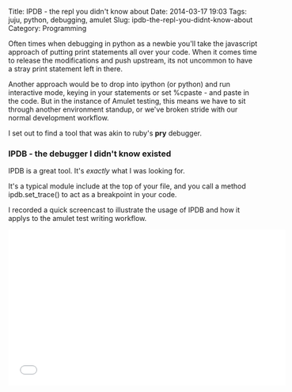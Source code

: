 Title: IPDB - the repl you didn't know about
Date: 2014-03-17 19:03
Tags: juju, python, debugging, amulet
Slug: ipdb-the-repl-you-didnt-know-about
Category: Programming

Often times when debugging in python as a newbie you'll take the javascript approach of putting print statements all over your code. When it comes time to release the modifications and push upstream, its not uncommon to have a stray print statement left in there.

Another approach would be to drop into ipython (or python) and run interactive mode, keying in your statements or set %cpaste - and paste in the code. But in the instance of Amulet testing, this means we have to sit through another environment standup, or we've broken stride with our normal development workflow.

I set out to find a tool that was akin to ruby's **pry** debugger.

### IPDB - the debugger I didn't know existed

IPDB is a great tool. It's *exactly* what I was looking for.

It's a typical module include at the top of your file, and you call a method ipdb.set_trace() to act as a breakpoint in your code.

I recorded a quick screencast to illustrate the usage of IPDB and how it applys to the amulet test writing workflow.

<iframe width="560" height="315" src="//www.youtube.com/embed/cxKRCCaBnMY" frameborder="0" allowfullscreen></iframe>
